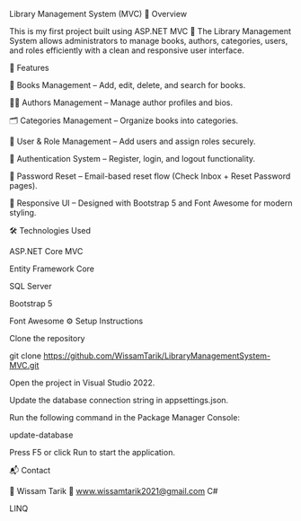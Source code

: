 Library Management System (MVC)
🧩 Overview

This is my first project built using ASP.NET MVC 🎉
The Library Management System allows administrators to manage books, authors, categories, users, and roles efficiently with a clean and responsive user interface.

🚀 Features

📖 Books Management – Add, edit, delete, and search for books.

👨‍💼 Authors Management – Manage author profiles and bios.

🗂️ Categories Management – Organize books into categories.

👤 User & Role Management – Add users and assign roles securely.

🔐 Authentication System – Register, login, and logout functionality.

📩 Password Reset – Email-based reset flow (Check Inbox + Reset Password pages).

🎨 Responsive UI – Designed with Bootstrap 5 and Font Awesome for modern styling.

🛠️ Technologies Used

ASP.NET Core MVC

Entity Framework Core

SQL Server

Bootstrap 5

Font Awesome
⚙️ Setup Instructions

Clone the repository

git clone https://github.com/WissamTarik/LibraryManagementSystem-MVC.git


Open the project in Visual Studio 2022.

Update the database connection string in appsettings.json.

Run the following command in the Package Manager Console:

update-database


Press F5 or click Run to start the application.

📬 Contact

👤 Wissam Tarik
📧 www.wissamtarik2021@gmail.com
C#

LINQ
